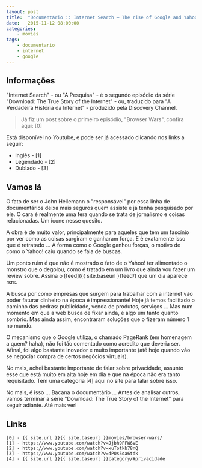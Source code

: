 ```yaml
---
layout: post
title:  "Documentário :: Internet Search – The rise of Google and Yahoo"
date:   2015-11-12 08:00:00
categories:
    - movies
tags:
    - documentario
    - internet
    - google
---
```


## Informações

"Internet Search" - ou "A Pesquisa" - é o segundo episódio da série "Download: The True Story of the Internet" - ou, traduzido para "A Verdadeira História da Internet" - produzido pela Discovery Channel.

> Já fiz um post sobre o primeiro episódio, "Browser Wars", confira aqui: [0]

Está disponível no Youtube, e pode ser já acessado clicando nos links a seguir:

* Inglês - [1]
* Legendado - [2]
* Dublado - [3]

## Vamos lá

O fato de ser o John Heilemann o "responsável" por essa linha de documentários deixa mais seguros quem assiste e já tenha pesquisado por ele. O cara é realmente uma fera quando se trata de jornalismo e coisas relacionadas. Um ícone nesse quesito. 

A obra é de muito valor, principalmente para aqueles que tem um fascínio por ver como as coisas surgiram e ganharam força. E é exatamente isso que é retratado ... A forma como o Google ganhou forças, o motivo de como o Yahoo! caiu quando se fala de buscas.

Um ponto ruim é que não é mostrado o fato de o Yahoo! ter alimentado o monstro que o degolou, como é tratado em um livro que ainda vou fazer um review sobre. Assina o [feed]({{ site.baseurl }}feed/) que um dia aparece rsrs.

A busca por como empresas que surgem para trabalhar com a internet vão poder faturar dinheiro na época é impressionante! Hoje já temos facilitado o caminho das pedras: publicidade, venda de produtos, serviços ... Mas num momento em que a web busca de fixar ainda, é algo um tanto quanto sombrio. Mas ainda assim, encontraram soluções que o fizeram número 1 no mundo.

O mecanismo que o Google utiliza, o chamado PageRank (em homenagem a quem? haha), não foi tão comentado como acredito que deveria ser. Afinal, foi algo bastante inovador e muito importante (até hoje quando vão se negociar compra de certos negócios virtuais).

No mais, achei bastante importante de falar sobre privacidade, assunto esse que está muito em alta hoje em dia e que na época não era tanto requisitado. Tem uma categoria [4] aqui no site para falar sobre isso. 

No mais, é isso ... Bacana o documentário ... Antes de analisar outros, vamos terminar a série "Download: The True Story of the Internet" para seguir adiante. Até mais ver!

## Links 

~~~
[0] - {{ site.url }}{{ site.baseurl }}movies/browser-wars/
[1] - https://www.youtube.com/watch?v=Jjbh9FFW6VE
[2] - https://www.youtube.com/watch?v=xuTotkb78nQ
[3] - https://www.youtube.com/watch?v=dPOs5oa6tdk
[4] - {{ site.url }}{{ site.baseurl }}category/#privacidade
